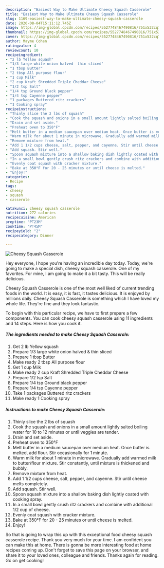 ```yaml
---
description: "Easiest Way to Make Ultimate Cheesy Squash Casserole"
title: "Easiest Way to Make Ultimate Cheesy Squash Casserole"
slug: 1169-easiest-way-to-make-ultimate-cheesy-squash-casserole
date: 2020-08-04T15:11:12.745Z
image: https://img-global.cpcdn.com/recipes/5527748467490816/751x532cq70/cheesy-squash-casserole-recipe-main-photo.jpg
thumbnail: https://img-global.cpcdn.com/recipes/5527748467490816/751x532cq70/cheesy-squash-casserole-recipe-main-photo.jpg
cover: https://img-global.cpcdn.com/recipes/5527748467490816/751x532cq70/cheesy-squash-casserole-recipe-main-photo.jpg
author: Mayme Cohen
ratingvalue: 4
reviewcount: 10
recipeingredient:
- "2 lb Yellow squash"
- "1/3 large white onion halved  thin sliced"
- "1 tbsp Butter"
- "2 tbsp All purpose flour"
- "1 cup Milk"
- "2 cup Kraft Shredded Triple Cheddar Cheese"
- "1/2 tsp Salt"
- "1/4 tsp Ground black pepper"
- "1/4 tsp Cayenne pepper"
- "1 packages Buttered ritz crackers"
- "1 Cooking spray"
recipeinstructions:
- "Thinly slice the 2 lbs of squash"
- "Cook the squash and onions in a small amount lightly salted boiling water for 10 to 12 minutes or until veggies are tender."
- "Drain and set aside."
- "Preheat oven to 350°F"
- "Melt butter in a medium saucepan over medium heat. Once butter is melted, add flour. Stir occasionally for 1 minute."
- "Warm milk for about 1 minute in microwave. Gradually add warmed milk to butter/flour mixture. Stir constantly, until mixture is thickened and bubbly."
- "Remove mixture from heat."
- "Add 1 1/2 cups cheese, salt, pepper, and cayenne. Stir until cheese melts completely."
- "Add squash. Stir well."
- "Spoon squash mixture into a shallow baking dish lightly coated with cooking spray."
- "In a small bowl gently crush ritz crackers and combine with additional 1/2 cup of cheese."
- "Evenly coat squash with cracker mixture."
- "Bake at 350°F for 20 - 25 minutes or until cheese is melted."
- "Enjoy!"
categories:
- Recipe
tags:
- cheesy
- squash
- casserole

katakunci: cheesy squash casserole 
nutrition: 272 calories
recipecuisine: American
preptime: "PT23M"
cooktime: "PT45M"
recipeyield: "2"
recipecategory: Dinner

---
```



![Cheesy Squash Casserole](https://img-global.cpcdn.com/recipes/5527748467490816/751x532cq70/cheesy-squash-casserole-recipe-main-photo.jpg)

Hey everyone, I hope you're having an incredible day today. Today, we're going to make a special dish, cheesy squash casserole. One of my favorites. For mine, I am going to make it a bit tasty. This will be really delicious.

Cheesy Squash Casserole is one of the most well liked of current trending foods in the world. It is easy, it is fast, it tastes delicious. It is enjoyed by millions daily. Cheesy Squash Casserole is something which I have loved my whole life. They're fine and they look fantastic.




To begin with this particular recipe, we have to first prepare a few components. You can cook cheesy squash casserole using 11 ingredients and 14 steps. Here is how you cook it.

<!--inarticleads1-->

##### The ingredients needed to make Cheesy Squash Casserole:

1. Get 2 lb Yellow squash
1. Prepare 1/3 large white onion halved &amp; thin sliced
1. Prepare 1 tbsp Butter
1. Make ready 2 tbsp All purpose flour
1. Get 1 cup Milk
1. Make ready 2 cup Kraft Shredded Triple Cheddar Cheese
1. Prepare 1/2 tsp Salt
1. Prepare 1/4 tsp Ground black pepper
1. Prepare 1/4 tsp Cayenne pepper
1. Take 1 packages Buttered ritz crackers
1. Make ready 1 Cooking spray




<!--inarticleads2-->

##### Instructions to make Cheesy Squash Casserole:

1. Thinly slice the 2 lbs of squash
1. Cook the squash and onions in a small amount lightly salted boiling water for 10 to 12 minutes or until veggies are tender.
1. Drain and set aside.
1. Preheat oven to 350°F
1. Melt butter in a medium saucepan over medium heat. Once butter is melted, add flour. Stir occasionally for 1 minute.
1. Warm milk for about 1 minute in microwave. Gradually add warmed milk to butter/flour mixture. Stir constantly, until mixture is thickened and bubbly.
1. Remove mixture from heat.
1. Add 1 1/2 cups cheese, salt, pepper, and cayenne. Stir until cheese melts completely.
1. Add squash. Stir well.
1. Spoon squash mixture into a shallow baking dish lightly coated with cooking spray.
1. In a small bowl gently crush ritz crackers and combine with additional 1/2 cup of cheese.
1. Evenly coat squash with cracker mixture.
1. Bake at 350°F for 20 - 25 minutes or until cheese is melted.
1. Enjoy!




So that is going to wrap this up with this exceptional food cheesy squash casserole recipe. Thank you very much for your time. I am confident you can make this at home. There is gonna be more interesting food at home recipes coming up. Don't forget to save this page on your browser, and share it to your loved ones, colleague and friends. Thanks again for reading. Go on get cooking!

